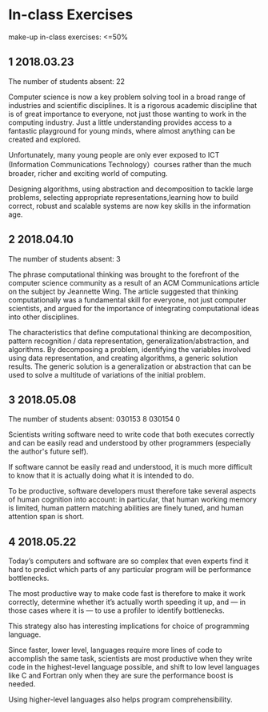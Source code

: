 # In-class Exercises

make-up in-class exercises: <=50%

## 1 2018.03.23

The number of students absent: 22

Computer science is now a key problem solving tool in a broad range of industries and scientific disciplines. It is a rigorous academic discipline that is of great importance to everyone, not just those wanting to work in the computing industry. Just a little understanding provides access to a fantastic playground for young minds, where almost anything can be created and explored.   
    
Unfortunately, many young people are only ever exposed to ICT (Information Communications Technology）courses rather than the much broader, richer and exciting world of computing. 

Designing algorithms, using abstraction and decomposition to tackle large problems, selecting appropriate representations,learning how to build correct, robust and scalable systems are now key skills in the information age.

## 2 2018.04.10

The number of students absent: 3

The phrase computational thinking was brought to the forefront of the computer science community as a result of an ACM Communications article on the subject by Jeannette Wing. The article suggested that thinking computationally was a fundamental skill for everyone, not just computer scientists, and argued for the importance of integrating computational ideas into other disciplines.

The characteristics that define computational thinking are decomposition, pattern recognition / data representation, generalization/abstraction, and algorithms. By decomposing a problem, identifying the variables involved using data representation, and creating algorithms, a generic solution results. The generic solution is a generalization or abstraction that can be used to solve a multitude of variations of the initial problem.

## 3 2018.05.08

The number of students absent: 030153 8 030154 0

Scientists writing software need to write code that both executes correctly and can be easily read and understood by other programmers (especially the author's future self). 

If software cannot be easily read and understood, it is much more difficult to know that it is actually doing what it is intended to do. 

To be productive, software developers must therefore take several aspects of human cognition into account: in particular, that human working memory is limited, human pattern matching abilities are finely tuned, and human attention span is short.

## 4 2018.05.22

Today’s computers and software are so complex that even experts  find it hard to predict which parts of any particular program will be performance bottlenecks. 

The most productive way to make code fast is therefore to make it work correctly, determine whether it’s actually worth speeding it up, and — in those cases where it is — to use a profiler to identify bottlenecks.

This strategy also has interesting implications for choice of programming language. 

Since faster, lower level, languages require more lines of code to accomplish the same task, scientists are most productive when they write code in the highest-level language possible, and shift to low level languages like C and Fortran only when they are sure the performance boost is needed.

Using higher-level languages also helps program comprehensibility.